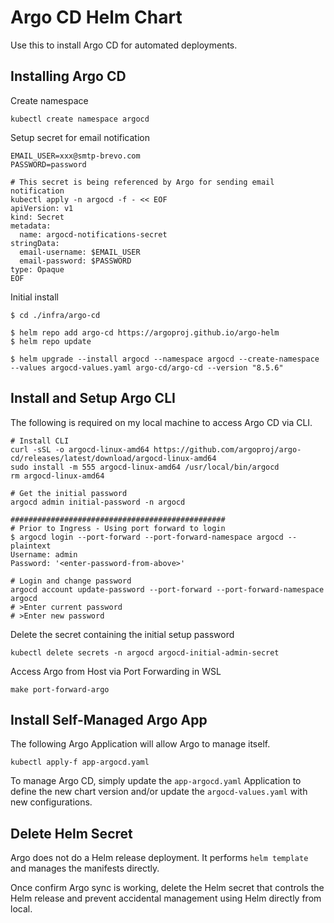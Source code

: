 # Argo CD Helm Chart
Use this to install Argo CD for automated deployments.

## Installing Argo CD
Create namespace
```shell
kubectl create namespace argocd
```

Setup secret for email notification
```shell
EMAIL_USER=xxx@smtp-brevo.com
PASSWORD=password

# This secret is being referenced by Argo for sending email notification
kubectl apply -n argocd -f - << EOF
apiVersion: v1
kind: Secret
metadata:
  name: argocd-notifications-secret
stringData:
  email-username: $EMAIL_USER
  email-password: $PASSWORD
type: Opaque
EOF
```

Initial install
```shell
$ cd ./infra/argo-cd

$ helm repo add argo-cd https://argoproj.github.io/argo-helm
$ helm repo update

$ helm upgrade --install argocd --namespace argocd --create-namespace --values argocd-values.yaml argo-cd/argo-cd --version "8.5.6"
```

## Install and Setup Argo CLI
The following is required on my local machine to access Argo CD via CLI.
```shell
# Install CLI
curl -sSL -o argocd-linux-amd64 https://github.com/argoproj/argo-cd/releases/latest/download/argocd-linux-amd64
sudo install -m 555 argocd-linux-amd64 /usr/local/bin/argocd
rm argocd-linux-amd64

# Get the initial password
argocd admin initial-password -n argocd

################################################
# Prior to Ingress - Using port forward to login
$ argocd login --port-forward --port-forward-namespace argocd --plaintext
Username: admin
Password: '<enter-password-from-above>'

# Login and change password
argocd account update-password --port-forward --port-forward-namespace argocd
# >Enter current password
# >Enter new password
```

Delete the secret containing the initial setup password
```shell
kubectl delete secrets -n argocd argocd-initial-admin-secret
```

Access Argo from Host via Port Forwarding in WSL
```shell
make port-forward-argo
```

## Install Self-Managed Argo App
The following Argo Application will allow Argo to manage itself.
```shell
kubectl apply-f app-argocd.yaml
```

To manage Argo CD, simply update the `app-argocd.yaml` Application to define the new chart version and/or update the `argocd-values.yaml` with new configurations.

## Delete Helm Secret
Argo does not do a Helm release deployment. It performs `helm template` and manages the manifests directly.

Once confirm Argo sync is working, delete the Helm secret that controls the Helm release and prevent accidental management using Helm directly from local.
